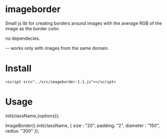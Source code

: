 # imageborder
Small js lib for creating borders around images with the average RGB of the image as the border color.

no dependecies.

-- works only with images from the same domain.

# Install
 ```<script src="../src/imageborder-1.1.js"></script>```
 
# Usage
 init(className,{options});
 
 ImageBorder().init(className, {
                size : "20",
                padding: "2",
                diameter : "150",
                radius: "300"
            });

